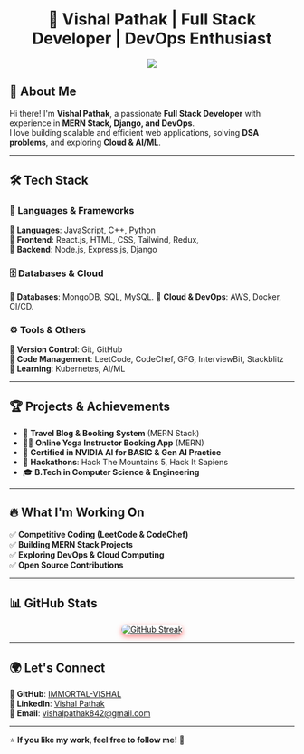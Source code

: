 <h1 align="center">🚀 Vishal Pathak | Full Stack Developer | DevOps Enthusiast</h1>

<p align="center">
  <img src="https://readme-typing-svg.herokuapp.com?color=00F7FF&center=true&lines=Full+Stack+Developer;DevOps+Enthusiast;Hackathon+Explorer;Open+Source+Contributor" />
</p>

## 👋 About Me  
Hi there! I'm **Vishal Pathak**, a passionate **Full Stack Developer** with experience in **MERN Stack, Django, and DevOps**.  
I love building scalable and efficient web applications, solving **DSA problems**, and exploring **Cloud & AI/ML**.  

---

## 🛠 Tech Stack  
### 🚀 Languages & Frameworks  
🔹 **Languages**: JavaScript, C++, Python  
🔹 **Frontend**: React.js, HTML, CSS, Tailwind, Redux,  
🔹 **Backend**: Node.js, Express.js, Django  

### 🗄️ Databases & Cloud  
🔹 **Databases**: MongoDB, SQL, MySQL.
🔹 **Cloud & DevOps**: AWS, Docker, CI/CD. 

### ⚙️ Tools & Others  
🔹 **Version Control**: Git, GitHub  
🔹 **Code Management**: LeetCode, CodeChef, GFG, InterviewBit, Stackblitz  
🔹 **Learning**: Kubernetes, AI/ML  

---

## 🏆 Projects & Achievements  
- 🎯 **Travel Blog & Booking System** (MERN Stack)  
- 🧘‍♂️ **Online Yoga Instructor Booking App** (MERN)  
- 🏅 **Certified in NVIDIA AI for BASIC & Gen AI Practice**  
- 🚀 **Hackathons**: Hack The Mountains 5, Hack It Sapiens  
- 🎓 **B.Tech in Computer Science & Engineering**  

---

## 🔥 What I'm Working On  
✅ **Competitive Coding (LeetCode & CodeChef)**  
✅ **Building MERN Stack Projects**  
✅ **Exploring DevOps & Cloud Computing**  
✅ **Open Source Contributions**  

---

## 📊 GitHub Stats  
<div align="center">
  <a href="https://github.com/IMMORTAL-VISHAL">
    <img src="https://streak-stats.demolab.com?user=mortalvishal&theme=radical&hide_border=true&border_radius=10" 
         alt="GitHub Streak"
         style="border-radius: 10px; box-shadow: 0px 4px 10px rgba(255, 0, 0, 0.5);"/>
  </a>
</div>

---

## 🌍 Let's Connect  
📂 **GitHub**: [IMMORTAL-VISHAL](https://github.com/IMMORTAL-VISHAL)  
💼 **LinkedIn**: [Vishal Pathak](https://www.linkedin.com/in/vishal-pathak-0359731ba/)  
📧 **Email**: vishalpathak842@gmail.com  

---

⭐ **If you like my work, feel free to follow me!** 🚀  


<!--
**IMMORTAL-VISHAL/IMMORTAL-VISHAL** is a ✨ _special_ ✨ repository because its `README.md` (this file) appears on your GitHub profile.

Here are some ideas to get you started:

- 🔭 I’m currently working on ...
- 🌱 I’m currently learning ...
- 👯 I’m looking to collaborate on ...
- 🤔 I’m looking for help with ...
- 💬 Ask me about ...
- 📫 How to reach me: ...
- 😄 Pronouns: ...
- ⚡ Fun fact: ...
-->
